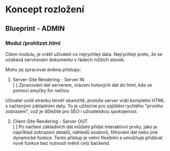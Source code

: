 # Koncept rozložení
## Blueprint - ADMIN
### Modul /prohlizet.html
Cílem modulu, je vrátit uživateli co nejrychleji data. Nejrychleji proto, že se očekává servírování dokumentu v řádech nižších stovek.


Mohu jej zpracovat dvěma přístupy:

1. Server-Site Rendering - Server IN  
   [ ] Zpracování dat serverem, vrácení hotových dat do html, kde se pomocí smyčky for načtou

Uživatel uvidí stránku téměř okamžitě, protože server vrátí kompletní HTML s načtenými základními daty.
To je užitečné pro zajištění rychlého "prvního zobrazení", což je důležité pro SEO i uživatelskou spokojenost.

2. Client-Site Rendering - Server OUT  
   [ ] Po načtení základních dat můžete přidat interaktivní prvky, jako je například zobrazení detailů, náhledů souborů, filtrování dat nebo jiné dynamické funkce.
Tento přístup je velmi flexibilní a umožňuje přidávat nové funkce bez nutnosti měnit celý backend.


